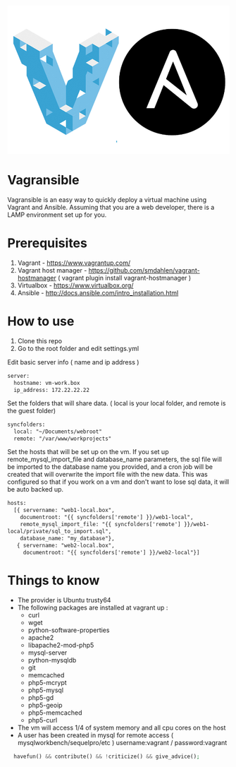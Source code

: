 ![alt tag](https://raw.githubusercontent.com/bancuadrian/vagransible/master/logo.jpg)

Vagransible
===========

Vagransible is an easy way to quickly deploy a virtual machine using Vagrant and Ansible.
Assuming that you are a web developer, there is a LAMP environment set up for you.

Prerequisites
=============

1. Vagrant - https://www.vagrantup.com/
2. Vagrant host manager - https://github.com/smdahlen/vagrant-hostmanager ( vagrant plugin install vagrant-hostmanager )
3. Virtualbox - https://www.virtualbox.org/
4. Ansible - http://docs.ansible.com/intro_installation.html

How to use
==========

1. Clone this repo
2. Go to the root folder and edit settings.yml

Edit basic server info ( name and ip address )

    server:
      hostname: vm-work.box
      ip_address: 172.22.22.22

Set the folders that will share data. ( local is your local folder, and remote is the guest folder)

    syncfolders:
      local: "~/Documents/webroot"
      remote: "/var/www/workprojects"
      
Set the hosts that will be set up on the vm. If you set up remote_mysql_import_file and database_name parameters, the sql file will be imported to the database name you provided, and a cron job will be created that will overwrite the import file with the new data. This was configured so that if you work on a vm and don't want to lose sql data, it will be auto backed up.

    hosts:
      [{ servername: "web1-local.box",
        documentroot: "{{ syncfolders['remote'] }}/web1-local",
        remote_mysql_import_file: "{{ syncfolders['remote'] }}/web1-local/private/sql_to_import.sql",
        database_name: "my_database"},
       { servername: "web2-local.box",
         documentroot: "{{ syncfolders['remote'] }}/web2-local"}]
         
Things to know
==============

  * The provider is Ubuntu trusty64
  * The following packages are installed at vagrant up :
    - curl
    - wget
    - python-software-properties
    - apache2
    - libapache2-mod-php5
    - mysql-server
    - python-mysqldb
    - git
    - memcached
    - php5-mcrypt
    - php5-mysql
    - php5-gd
    - php5-geoip
    - php5-memcached
    - php5-curl
  * The vm will access 1/4 of system memory and all cpu cores on the host
  * A user has been created in mysql for remote access ( mysqlworkbench/sequelpro/etc )
      username:vagrant / password:vagrant

```php
  havefun() && contribute() && !criticize() && give_advice();
```

